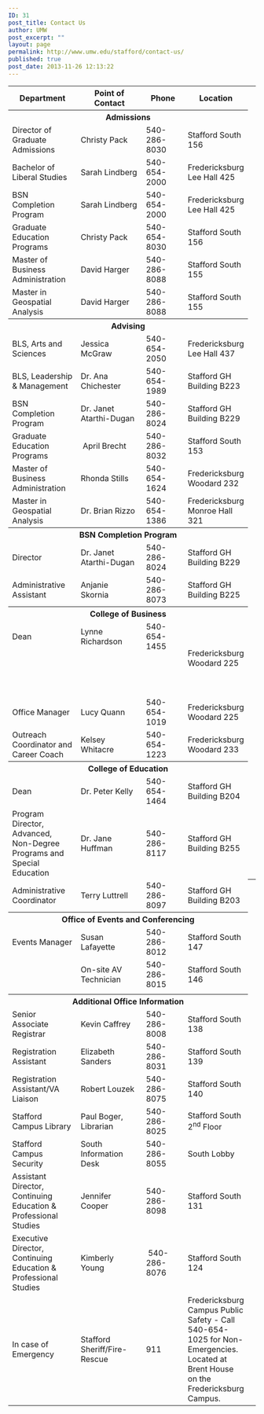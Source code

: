 ```yaml
---
ID: 31
post_title: Contact Us
author: UMW
post_excerpt: ""
layout: page
permalink: http://www.umw.edu/stafford/contact-us/
published: true
post_date: 2013-11-26 12:13:22
---
```

<table>
<tbody>
<tr>
<th width="30%">Department</th>
<th width="30%">Point of Contact</th>
<th width="20%">Phone</th>
<th width="20%">Location</th>
</tr>
<tr>
<th colspan="4">Admissions</th>
</tr>
<tr>
<td>Director of Graduate Admissions</td>
<td>Christy Pack</td>
<td>540-286-8030</td>
<td>Stafford
South 156</td>
</tr>
<tr>
<td>Bachelor of Liberal Studies</td>
<td>Sarah Lindberg</td>
<td>540-654-2000</td>
<td>Fredericksburg
Lee Hall 425</td>
</tr>
<tr>
<td>BSN Completion Program</td>
<td>Sarah Lindberg</td>
<td>540-654-2000</td>
<td>Fredericksburg
Lee Hall 425</td>
</tr>
<tr>
<td>Graduate Education Programs</td>
<td>Christy Pack</td>
<td>540-654-8030</td>
<td>Stafford
South 156</td>
</tr>
<tr>
<td>Master of Business Administration</td>
<td>David Harger</td>
<td>540-286-8088</td>
<td>Stafford
South 155</td>
</tr>
<tr>
<td>Master in Geospatial Analysis</td>
<td>David Harger</td>
<td>540-286-8088</td>
<td>Stafford
South 155</td>
</tr>
<tr>
<th colspan="4">Advising</th>
</tr>
<tr>
<td>BLS, Arts and Sciences</td>
<td>Jessica McGraw</td>
<td>540-654-2050</td>
<td>Fredericksburg
Lee Hall 437</td>
</tr>
<tr>
<td>BLS, Leadership &amp; Management</td>
<td>Dr. Ana Chichester</td>
<td>540-654-1989</td>
<td>Stafford
GH Building B223</td>
</tr>
<tr>
<td>BSN Completion Program</td>
<td>Dr. Janet Atarthi-Dugan</td>
<td>540-286-8024</td>
<td>Stafford
GH Building B229</td>
</tr>
<tr>
<td>Graduate Education Programs</td>
<td> April Brecht</td>
<td>540-286-8032</td>
<td>Stafford
South 153</td>
</tr>
<tr>
<td>Master of Business Administration</td>
<td>Rhonda Stills</td>
<td>540-654-1624</td>
<td>Fredericksburg
Woodard 232</td>
</tr>
<tr>
<td>Master in Geospatial Analysis</td>
<td>Dr. Brian Rizzo</td>
<td>540-654-1386</td>
<td>Fredericksburg
Monroe Hall 321</td>
</tr>
<tr>
<th colspan="4">BSN Completion Program</th>
</tr>
<tr>
<td>Director</td>
<td>Dr. Janet Atarthi-Dugan</td>
<td>540-286-8024</td>
<td>Stafford
GH Building B229</td>
</tr>
<tr>
<td>Administrative Assistant</td>
<td>Anjanie Skornia</td>
<td>540-286-8073</td>
<td>Stafford
GH Building B225</td>
</tr>
<tr>
<th colspan="4">College of Business</th>
</tr>
<tr>
<td>Dean

&nbsp;

&nbsp;</td>
<td>Lynne Richardson

&nbsp;

&nbsp;</td>
<td>540-654-1455

&nbsp;

&nbsp;</td>
<td>Fredericksburg
Woodard 225</td>
</tr>
<tr>
<td>Office Manager</td>
<td>Lucy Quann</td>
<td>540-654-1019</td>
<td>Fredericksburg
Woodard 225</td>
</tr>
<tr>
<td>Outreach Coordinator and Career Coach</td>
<td>Kelsey Whitacre</td>
<td>540-654-1223</td>
<td>Fredericksburg
Woodard 233</td>
</tr>
<tr>
<th colspan="4">College of Education</th>
</tr>
<tr>
<td>Dean</td>
<td>Dr. Peter Kelly</td>
<td>540-654-1464</td>
<td>Stafford
GH Building B204</td>
</tr>
<tr>
<td>Program Director, Advanced, Non-Degree Programs and Special Education</td>
<td>Dr. Jane Huffman</td>
<td>540-286-8117</td>
<td>Stafford
GH Building B255</td>
</tr>
<tr>
<td>Administrative Coordinator</td>
<td>Terry Luttrell</td>
<td>540-286-8097</td>
<td>Stafford
GH Building B203</td>
<th colspan="4"></th>
</tr>
<tr>
<th colspan="4">Office of Events and Conferencing</th>
</tr>
<tr>
<td>Events Manager</td>
<td>Susan Lafayette</td>
<td>540-286-8012</td>
<td>Stafford
South 147</td>
</tr>
<tr>
<td></td>
<td>On-site AV Technician</td>
<td>540-286-8015</td>
<td>Stafford
South 146</td>
</tr>
<tr>
<td></td>
<td></td>
<td></td>
<td></td>
</tr>
<tr>
<th colspan="4">Additional Office Information</th>
</tr>
<tr>
<td>Senior Associate Registrar</td>
<td>Kevin Caffrey</td>
<td>540-286-8008</td>
<td>Stafford
South 138</td>
</tr>
<tr>
<td>Registration Assistant</td>
<td>Elizabeth Sanders</td>
<td>540-286-8031</td>
<td>Stafford
South 139</td>
</tr>
<tr>
<td>Registration Assistant/VA Liaison</td>
<td>Robert Louzek</td>
<td>540-286-8075</td>
<td>Stafford
South 140</td>
</tr>
<tr>
<td>Stafford Campus Library</td>
<td>Paul Boger, Librarian</td>
<td>540-286-8025</td>
<td>Stafford
South 2<sup>nd</sup> Floor</td>
</tr>
<tr>
<td>Stafford Campus Security</td>
<td>South Information Desk</td>
<td>540-286-8055</td>
<td>South Lobby</td>
</tr>
<tr>
<td>Assistant Director, Continuing Education &amp; Professional Studies</td>
<td>Jennifer Cooper</td>
<td>540-286-8098</td>
<td>Stafford South 131</td>
</tr>
<tr>
<td>Executive Director, Continuing Education &amp; Professional Studies</td>
<td>Kimberly Young</td>
<td> 540-286-8076</td>
<td>Stafford South 124</td>
</tr>
<tr>
<td>In case of Emergency</td>
<td>Stafford Sheriff/Fire-Rescue</td>
<td>911</td>
<td>Fredericksburg Campus Public Safety - Call 540-654-1025 for Non-Emergencies. Located at Brent House on the Fredericksburg Campus.</td>
</tr>
</tbody>
</table>